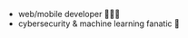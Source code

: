- web/mobile developer 👨🏻‍💻
- cybersecurity & machine learning fanatic  🤖

<!---
treva556/treva556 is a ✨ special ✨ repository because its `README.md` (this file) appears on your GitHub profile.
You can click the Preview link to take a look at your changes.
--->
